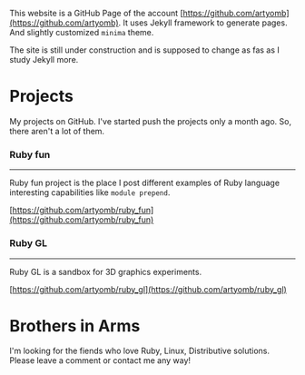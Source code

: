 This website is a GitHub Page of the account [https://github.com/artyomb](https://github.com/artyomb). 
It uses Jekyll framework to generate pages. And slightly customized `minima` theme.

The site is still under construction and is supposed to change as fas as I study Jekyll more. 

# Projects
My projects on GitHub. I've started push the projects only a month ago. So, there aren't a lot of them. 

### **Ruby fun**
---

Ruby fun project is the place I post different examples of Ruby language interesting capabilities like `module prepend`.

[https://github.com/artyomb/ruby_fun](https://github.com/artyomb/ruby_fun)   

### **Ruby GL**
---
Ruby GL is a sandbox for 3D graphics experiments.  

[https://github.com/artyomb/ruby_gl](https://github.com/artyomb/ruby_gl) 

# **Brothers in Arms**

I'm looking for the fiends who love Ruby, Linux, Distributive solutions. Please leave a comment or contact me any way!